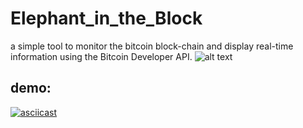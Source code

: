 # Elephant_in_the_Block
a simple tool to monitor the bitcoin block-chain and display real-time information using the Bitcoin Developer API.
![alt text](https://i.imgur.com/uOKONOs.jpg)

## demo:
[![asciicast](https://asciinema.org/a/yOLauBoJ2vvDjPGEAMEDEFg6l.svg)](https://asciinema.org/a/yOLauBoJ2vvDjPGEAMEDEFg6l)
